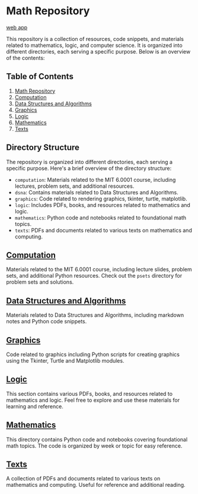 # Math Repository

[web app](http://localhost:4321/)

This repository is a collection of resources, code snippets, and materials related to mathematics, logic, and computer science. It is organized into different directories, each serving a specific purpose. Below is an overview of the contents:

## Table of Contents

1. [Math Repository](#directory-structure)
2. [Computation](#computation)
3. [Data Structures and Algorithms](#data-structures-and-algorithms)
4. [Graphics](#graphics)
5. [Logic](#logic)
6. [Mathematics](#mathematics)
7. [Texts](#texts)

## Directory Structure

The repository is organized into different directories, each serving a specific purpose. Here's a brief overview of the directory structure:

- `computation`: Materials related to the MIT 6.0001 course, including lectures, problem sets, and additional resources.
- `dsna`: Contains materials related to Data Structures and Algorithms.
- `graphics`: Code related to rendering graphics, tkinter, turtle, matplotlib.
- `logic`: Includes PDFs, books, and resources related to mathematics and logic.
- `mathematics`: Python code and notebooks related to foundational math topics.
- `texts`: PDFs and documents related to various texts on mathematics and computing.

## [Computation](/computation)

Materials related to the MIT 6.0001 course, including lecture slides, problem sets, and additional Python resources. Check out the `psets` directory for problem sets and solutions.

## [Data Structures and Algorithms](/dsna)

Materials related to Data Structures and Algorithms, including markdown notes and Python code snippets.

## [Graphics](/graphics)

Code related to graphics including Python scripts for creating graphics using the Tkinter, Turtle and Matplotlib modules.

## [Logic](/logic)

This section contains various PDFs, books, and resources related to mathematics and logic. Feel free to explore and use these materials for learning and reference.

## [Mathematics](/mathematics)

This directory contains Python code and notebooks covering foundational math topics. The code is organized by week or topic for easy reference.

## [Texts](/texts)

A collection of PDFs and documents related to various texts on mathematics and computing. Useful for reference and additional reading.
